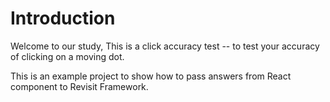 # Introduction

Welcome to our study, This is a click accuracy test -- to test your accuracy of clicking on a moving dot.

This is an example project to show how to pass answers from React component to Revisit Framework.